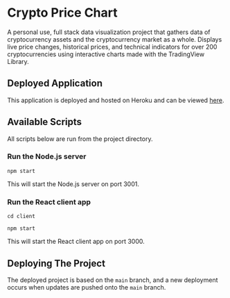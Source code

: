 # Crypto Price Chart

A personal use, full stack data visualization project that gathers data of cryptocurrency assets and the cryptocurrency market as a whole. Displays live price changes, historical prices, and technical indicators for over 200 cryptocurrencies using interactive charts made with the TradingView Library.
  
## Deployed Application

This application is deployed and hosted on Heroku and can be viewed 
[here](https://crypto-price-chart.herokuapp.com/).

## Available Scripts

All scripts below are run from the project directory.

### Run the Node.js server

`npm start`

This will start the Node.js server on port 3001.

### Run the React client app

`cd client`

`npm start`

This will start the React client app on port 3000.

## Deploying The Project

The deployed project is based on the `main` branch, and a new deployment occurs when updates are pushed onto the `main` branch.
